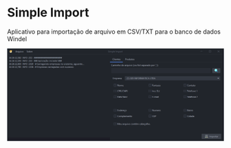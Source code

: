 # Simple Import
Aplicativo para importação de arquivo em CSV/TXT para o banco de dados Windel

<p align="center">
 <img src="https://github.com/rodrigocananea/simple-import-windel/blob/master/simpleimport.png" />
</p>
